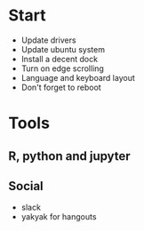 # Start

* Update drivers
* Update ubuntu system 
* Install a decent dock
* Turn on edge scrolling
* Language and keyboard layout
* Don't forget to reboot

# Tools

## R, python and jupyter

## Social
* slack
* yakyak for hangouts 
